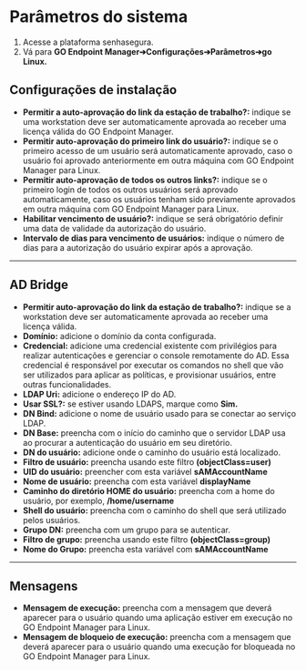 # Parâmetros do sistema

1. Acesse a plataforma senhasegura.
2. Vá para **GO Endpoint Manager➔Configurações➔Parâmetros➔go Linux.**


## Configurações de instalação

* **Permitir a auto-aprovação do link da estação de trabalho?:** indique se uma workstation deve ser automaticamente aprovada ao receber uma licença válida do GO Endpoint Manager.
* **Permitir auto-aprovação do primeiro link do usuário?:** indique se o primeiro acesso de um usuário será automaticamente aprovado, caso o usuário foi aprovado anteriormente em outra máquina com GO Endpoint Manager para Linux.
* **Permitir auto-aprovação de todos os outros links?:** indique se o primeiro login de todos os outros usuários será aprovado automaticamente, caso os usuários tenham sido previamente aprovados em outra máquina com GO Endpoint Manager para Linux.
* **Habilitar vencimento de usuário?:** indique se será obrigatório definir uma data de validade da autorização do usuário.
* **Intervalo de dias para vencimento de usuários:** indique o número de dias para a autorização do usuário expirar após a aprovação.

* * *

## AD Bridge
* **Permitir auto-aprovação do link da estação de trabalho?:** indique se a workstation deve ser automaticamente aprovada ao receber uma licença válida.
* **Domínio:** adicione o domínio da conta configurada.
* **Credencial:** adicione uma credencial existente com privilégios para realizar autenticações e gerenciar o console remotamente do AD. Essa credencial é responsável por executar os comandos no shell que vão ser utilizados para aplicar as políticas, e provisionar usuários, entre outras funcionalidades.
* **LDAP Uri:** adicione o endereço IP do AD.
* **Usar SSL?:** se estiver usando LDAPS, marque como **Sim.**
* **DN Bind:** adicione o nome de usuário usado para se conectar ao serviço LDAP.
* **DN Base:** preencha com o início do caminho que o servidor LDAP usa ao procurar a autenticação do usuário em seu diretório.
* **DN do usuário:** adicione onde o caminho do usuário está localizado.
* **Filtro de usuário:** preencha usando este filtro **(objectClass=user)**
* **UID do usuário:** preencher com esta variável **sAMAccountName**
* **Nome de usuário:** preencha com esta variável **displayName**
* **Caminho do diretório HOME do usuário:** preencha com a home do usuário, por exemplo, **/home/username**
* **Shell do usuário:** preencha com o caminho do shell que será utilizado pelos usuários.
* **Grupo DN:** preencha com um grupo para se autenticar.
* **Filtro de grupo:** preencha usando este filtro **(objectClass=group)**
* **Nome do Grupo:** preencha esta variável com **sAMAccountName**


* * *

## Mensagens

* **Mensagem de execução:** preencha com a mensagem que deverá aparecer para o usuário quando uma aplicação estiver em execução no GO Endpoint Manager para Linux.
* **Mensagem de bloqueio de execução:** preencha com a mensagem que deverá aparecer para o usuário quando uma execução for bloqueada no GO Endpoint Manager para Linux.